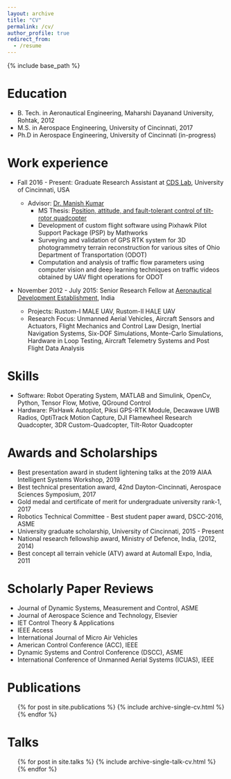 ```yaml
---
layout: archive
title: "CV"
permalink: /cv/
author_profile: true
redirect_from:
  - /resume
---
```


{% include base_path %}

Education
======
* B. Tech. in Aeronautical Engineering, Maharshi Dayanand University, Rohtak, 2012
* M.S. in Aerospace Engineering, University of Cincinnati, 2017
* Ph.D in Aerospace Engineering, University of Cincinnati (in-progress)

Work experience
======
* Fall 2016 - Present: Graduate Research Assistant at [CDS Lab](https://ceas.uc.edu/research/centers-labs/cooperative-distributed-systems-lab.html), University of Cincinnati, USA
  * Advisor: [Dr. Manish Kumar](https://researchdirectory.uc.edu/p/kumarmu)
    * MS Thesis: [Position, attitude, and fault-tolerant control of tilt-rotor quadcopter](https://etd.ohiolink.edu/pg_10?::NO:10:P10_ETD_SUBID:149215)
    * Development of custom flight software using Pixhawk Pilot Support Package (PSP) by Mathworks
    * Surveying and validation of GPS RTK system for 3D photogrammetry terrain reconstruction for various sites of Ohio Department of Transportation (ODOT)
    * Computation and analysis of traffic flow parameters using computer vision and deep learning techniques on traffic videos obtained by UAV flight operations for ODOT


* November 2012 - July 2015: Senior Research Fellow at [Aeronautical Development Establishment](https://www.drdo.gov.in/drdo/labs1/ADE/English/indexnew.jsp?pg=homepage.jsp), India
  * Projects: Rustom-I MALE UAV, Rustom-II HALE UAV
  * Research Focus: Unmanned Aerial Vehicles, Aircraft Sensors and Actuators, Flight Mechanics and Control Law Design, Inertial Navigation Systems, Six-DOF Simulations, Monte-Carlo Simulations, Hardware in Loop Testing, Aircraft Telemetry Systems and Post Flight Data Analysis


Skills
======
* Software: Robot Operating System, MATLAB and Simulink, OpenCv, Python, Tensor Flow, Motive, QGround Control
* Hardware: PixHawk Autopilot, Piksi GPS-RTK Module, Decawave UWB Radios, OptiTrack Motion Capture, DJI Flamewheel Research Quadcopter, 3DR Custom-Quadcopter, Tilt-Rotor Quadcopter


Awards and Scholarships
======
* Best presentation award in student lightening talks at the 2019 AIAA Intelligent Systems Workshop, 2019
* Best technical presentation award, 42nd Dayton-Cincinnati, Aerospace Sciences Symposium, 2017
* Gold medal and certificate of merit for undergraduate university rank-1, 2017
* Robotics Technical Committee - Best student paper award, DSCC-2016, ASME
* University graduate scholarship, University of Cincinnati, 2015 - Present
* National research fellowship award, Ministry of Defence, India, (2012, 2014)
* Best concept all terrain vehicle (ATV) award at Automall Expo, India, 2011


Scholarly Paper Reviews
======
* Journal of Dynamic Systems, Measurement and Control, ASME
* Journal of Aerospace Science and Technology, Elsevier
* IET Control Theory & Applications
* IEEE Access
* International Journal of Micro Air Vehicles
* American Control Conference (ACC), IEEE 
* Dynamic Systems and Control Conference (DSCC), ASME
* International Conference of Unmanned Aerial Systems (ICUAS), IEEE  

Publications
======
  <ul>{% for post in site.publications %}
    {% include archive-single-cv.html %}
  {% endfor %}</ul>
  
Talks
======
  <ul>{% for post in site.talks %}
    {% include archive-single-talk-cv.html %}
  {% endfor %}</ul>
